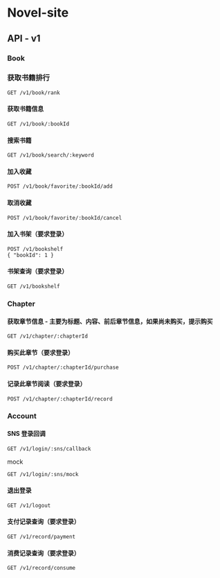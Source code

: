 # Novel-site

## API - v1

### Book

### 获取书籍排行

```shell
GET /v1/book/rank
```

#### 获取书籍信息

```shell
GET /v1/book/:bookId
```

#### 搜索书籍

```shell
GET /v1/book/search/:keyword
```

#### 加入收藏

```shell
POST /v1/book/favorite/:bookId/add
```

#### 取消收藏

```shell
POST /v1/book/favorite/:bookId/cancel
```

#### 加入书架（要求登录）

```shell
POST /v1/bookshelf
{ "bookId": 1 }
```

#### 书架查询（要求登录）

```shell
GET /v1/bookshelf
```

### Chapter

#### 获取章节信息 - 主要为标题、内容、前后章节信息，如果尚未购买，提示购买

```shell
GET /v1/chapter/:chapterId
```

#### 购买此章节（要求登录）

```shell
POST /v1/chapter/:chapterId/purchase
```

#### 记录此章节阅读（要求登录）

```shell
POST /v1/chapter/:chapterId/record
```

### Account

#### SNS 登录回调

```shell
GET /v1/login/:sns/callback
```

mock

```shell
GET /v1/login/:sns/mock
```

#### 退出登录

```shell
GET /v1/logout
```

#### 支付记录查询（要求登录）

```shell
GET /v1/record/payment
```

#### 消费记录查询（要求登录）

```shell
GET /v1/record/consume
```
